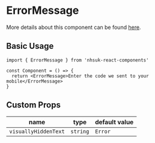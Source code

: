 # ErrorMessage

More details about this component can be found [here](https://service-manual.nhs.uk/design-system/components/error-message).

## Basic Usage

```tsx
import { ErrorMessage } from 'nhsuk-react-components'

const Component = () => {
  return <ErrorMessage>Enter the code we sent to your mobile</ErrorMessage>
}
```

## Custom Props

| name                 | type     | default value |
| -------------------- | -------- | ------------- |
| `visuallyHiddenText` | `string` | `Error`       |
